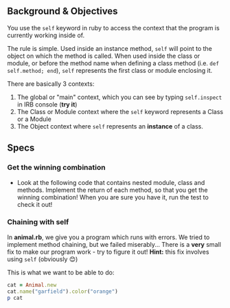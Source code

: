 ## Background & Objectives

You use the `self` keyword in ruby to access the context that the program is currently working inside of.

The rule is simple. Used inside an instance method, `self` will point to the object on which the method is called. When used inside the class or module, or before the method name when defining a class method (i.e. `def self.method; end`), `self` represents the first class or module enclosing it.

There are basically 3 contexts:

1. The global or "main" context, which you can see by typing `self.inspect` in IRB console (**try it**)
2. The Class or Module context where the `self` keyword represents a Class or a Module
3. The Object context where `self` represents an **instance** of a class.

## Specs

### Get the winning combination

* Look at the following code that contains nested module, class and methods. Implement the return of each method, so that you get the winning combination! When you are sure you have it, run the test to check it out!

### Chaining with self

In **animal.rb**, we give you a program which runs with errors. We tried to implement method chaining, but we failed miserably... There is a **very** small fix to make our program work - try to figure it out! **Hint:** this fix involves using `self` (obviously 😊)

This is what we want to be able to do:

```ruby
cat = Animal.new
cat.name("garfield").color("orange")
p cat
```
